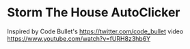 # Storm The House AutoClicker

Inspired by Code Bullet's https://twitter.com/code_bullet video https://www.youtube.com/watch?v=fURH8z3hb6Y


